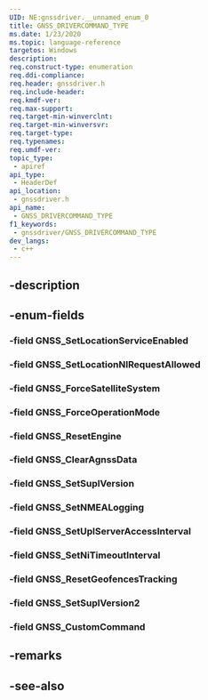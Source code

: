 ```yaml
---
UID: NE:gnssdriver.__unnamed_enum_0
title: GNSS_DRIVERCOMMAND_TYPE
ms.date: 1/23/2020
ms.topic: language-reference
targetos: Windows
description: 
req.construct-type: enumeration
req.ddi-compliance: 
req.header: gnssdriver.h
req.include-header: 
req.kmdf-ver: 
req.max-support: 
req.target-min-winverclnt: 
req.target-min-winversvr: 
req.target-type: 
req.typenames: 
req.umdf-ver: 
topic_type:
 - apiref
api_type:
 - HeaderDef
api_location:
 - gnssdriver.h
api_name:
 - GNSS_DRIVERCOMMAND_TYPE
f1_keywords:
 - gnssdriver/GNSS_DRIVERCOMMAND_TYPE
dev_langs:
 - c++
---
```


## -description

## -enum-fields

### -field GNSS_SetLocationServiceEnabled

### -field GNSS_SetLocationNIRequestAllowed

### -field GNSS_ForceSatelliteSystem

### -field GNSS_ForceOperationMode

### -field GNSS_ResetEngine

### -field GNSS_ClearAgnssData

### -field GNSS_SetSuplVersion

### -field GNSS_SetNMEALogging

### -field GNSS_SetUplServerAccessInterval

### -field GNSS_SetNiTimeoutInterval

### -field GNSS_ResetGeofencesTracking

### -field GNSS_SetSuplVersion2

### -field GNSS_CustomCommand

## -remarks

## -see-also

